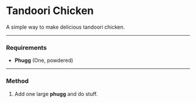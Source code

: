 # Tandoori Chicken
A simple way to make delicious tandoori chicken.

---
### Requirements
* **Phugg** (One, powdered)

---
### Method
1.  Add one large **phugg** and do stuff.
